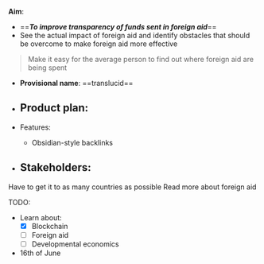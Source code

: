 **Aim**:
- ==***To improve transparency of funds sent in foreign aid***==
- See the actual impact of foreign aid and identify obstacles that should be overcome to make foreign aid more effective

> Make it easy for the average person to find out where foreign aid are being spent

- **Provisional name**: ==translucid==

- Product plan:
	- 

- Features:
	- Obsidian-style backlinks 

- Stakeholders:
	- 

Have to get it to as many countries as possible
Read more about foreign aid

TODO:
- Learn about:
	- [x] Blockchain
	- [ ] Foreign aid
	- [ ] Developmental economics
- 16th of June 